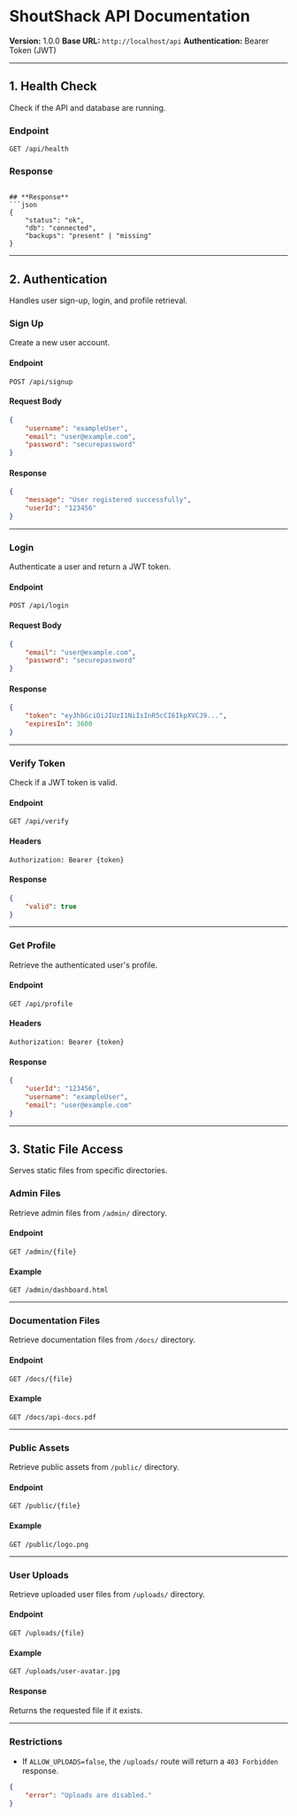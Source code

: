 # ShoutShack API Documentation

**Version:** 1.0.0
**Base URL:** `http://localhost/api`
**Authentication:** Bearer Token (JWT)

---

## 1. Health Check

Check if the API and database are running.

### **Endpoint**

```http
GET /api/health
```

### **Response**

````

## **Response**
```json
{
    "status": "ok",
    "db": "connected",
    "backups": "present" | "missing"
}
````

---

## **2. Authentication**

Handles user sign-up, login, and profile retrieval.

### **Sign Up**

Create a new user account.

#### **Endpoint**

```http
POST /api/signup
```

#### **Request Body**

```json
{
	"username": "exampleUser",
	"email": "user@example.com",
	"password": "securepassword"
}
```

#### **Response**

```json
{
	"message": "User registered successfully",
	"userId": "123456"
}
```

---

### **Login**

Authenticate a user and return a JWT token.

#### **Endpoint**

```http
POST /api/login
```

#### **Request Body**

```json
{
	"email": "user@example.com",
	"password": "securepassword"
}
```

#### **Response**

```json
{
	"token": "eyJhbGciOiJIUzI1NiIsInR5cCI6IkpXVCJ9...",
	"expiresIn": 3600
}
```

---

### **Verify Token**

Check if a JWT token is valid.

#### **Endpoint**

```http
GET /api/verify
```

#### **Headers**

```http
Authorization: Bearer {token}
```

#### **Response**

```json
{
	"valid": true
}
```

---

### **Get Profile**

Retrieve the authenticated user's profile.

#### **Endpoint**

```http
GET /api/profile
```

#### **Headers**

```http
Authorization: Bearer {token}
```

#### **Response**

```json
{
	"userId": "123456",
	"username": "exampleUser",
	"email": "user@example.com"
}
```

---

## **3. Static File Access**

Serves static files from specific directories.

### **Admin Files**

Retrieve admin files from `/admin/` directory.

#### **Endpoint**

```http
GET /admin/{file}
```

#### **Example**

```http
GET /admin/dashboard.html
```

---

### **Documentation Files**

Retrieve documentation files from `/docs/` directory.

#### **Endpoint**

```http
GET /docs/{file}
```

#### **Example**

```http
GET /docs/api-docs.pdf
```

---

### **Public Assets**

Retrieve public assets from `/public/` directory.

#### **Endpoint**

```http
GET /public/{file}
```

#### **Example**

```http
GET /public/logo.png
```

---

### **User Uploads**

Retrieve uploaded user files from `/uploads/` directory.

#### **Endpoint**

```http
GET /uploads/{file}
```

#### **Example**

```http
GET /uploads/user-avatar.jpg
```

#### **Response**

Returns the requested file if it exists.

---

### **Restrictions**

-   If `ALLOW_UPLOADS=false`, the `/uploads/` route will return a `403 Forbidden` response.

```json
{
	"error": "Uploads are disabled."
}
```
